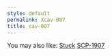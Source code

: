 ```yaml
---
style: default
permalink: Xcav-007
title: cav-007
---
```

You may also like:
[Stuck](http://scp-wiki.net/cav-006)
[SCP-1907](http://scp-wiki.net/scp-1907)